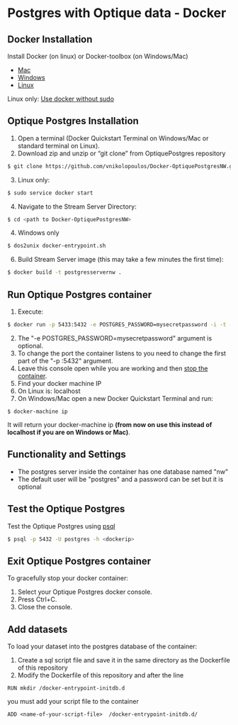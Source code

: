 # Postgres with Optique data - Docker 

## Docker Installation

Install Docker (on linux) or Docker-toolbox (on Windows/Mac) 
  - [Mac](https://docs.docker.com/mac/step_one/)
  - [Windows](https://docs.docker.com/windows/step_one/)
  - [Linux](https://docs.docker.com/linux/step_one/)  

Linux only: [Use docker without sudo](http://askubuntu.com/a/477554)

## Optique Postgres Installation
1. Open a terminal (Docker Quickstart Terminal on Windows/Mac or standard terminal on Linux).
2. Download zip and unzip or “git clone” from OptiquePostgres repository


  ```bash
  $ git clone https://github.com/vnikolopoulos/Docker-OptiquePostgresNW.git
  ```
3. Linux only:

  ```bash
  $ sudo service docker start
  ```
4. Navigate to the Stream Server Directory:

  ```bash
  $ cd <path to Docker-OptiquePostgresNW>
  ```
4. Windows only
  ```bash
  $ dos2unix docker-entrypoint.sh
  ````
6. Build Stream Server image (this may take a few minutes the first time):

  ```bash
  $ docker build -t postgresservernw .
  ```

## Run Optique Postgres container
1. Execute:
```bash
$ docker run -p 5433:5432 -e POSTGRES_PASSWORD=mysecretpassword -i -t --rm  --name postgresservernw postgresservernw
```
2. The "-e POSTGRES_PASSWORD=mysecretpassword" argument is optional.
3. To change the port the container listens to you need to change the first part of the "-p <chage-this>:5432" argument.
3. Leave this console open while you are working and then [stop the container](#exit-container).
4. Find your docker machine IP
  1. On Linux is: localhost
  2. On Windows/Mac open a new Docker Quickstart Terminal and run:
  ```
  $ docker-machine ip
  ```
  It will return your docker-machine ip **(from now on use this instead of localhost if you are on Windows or Mac)**.

## Functionality and Settings
- The postgres server inside the container has one database named "nw"
- The default user will be "postgres" and a password can be set but it is optional


## Test the Optique Postgres
Test the Optique Postgres using [psql](https://www.postgresql.org/docs/9.2/static/app-psql.html) 
```bash
$ psql -p 5432 -U postgres -h <dockerip>
```
## Exit Optique Postgres container
To gracefully stop your docker container:

1. Select your Optique Postgres docker console.
2. Press Ctrl+C.
3. Close the console.

## Add datasets
To load your dataset into the postgres database of the container:
1. Create a sql script file and save it in the same directory as the Dockerfile of this repository
2. Modify the Dockerfile of this repository and after the line 
```
RUN mkdir /docker-entrypoint-initdb.d
```
you must add your script file to the container 
```
ADD <name-of-your-script-file>  /docker-entrypoint-initdb.d/
```






